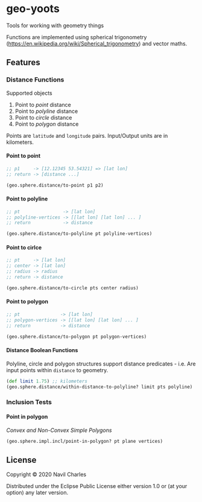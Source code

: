 # geo-yoots

Tools for working with geometry things

Functions are implemented using spherical trigonometry (https://en.wikipedia.org/wiki/Spherical_trigonometry)
and vector maths.

## Features

### Distance Functions

Supported objects
1. Point to *point* distance
2. Point to *polyline* distance
3. Point to *circle* distance
4. Point to *polygon* distance

Points are `latitude` and `longitude` pairs. Input/Output units are in kilometers.

#### Point to point

```clojure
;; p1     -> [12.12345 53.54321] => [lat lon]
;; return -> [distance ...]

(geo.sphere.distance/to-point p1 p2)
```

#### Point to polyline

```clojure
;; pt                -> [lat lon]
;; polyline-vertices -> [[lat lon] [lat lon] ... ]
;; return            -> distance

(geo.sphere.distance/to-polyline pt polyline-vertices)
```

#### Point to cirlce

```clojure
;; pt     -> [lat lon]
;; center -> [lat lon]
;; radius -> radius
;; return -> distance

(geo.sphere.distance/to-circle pts center radius)
```

#### Point to polygon

```clojure
;; pt               -> [lat lon]
;; polygon-vertices -> [[lat lon] [lat lon] ... ]
;; return           -> distance

(geo.sphere.distance/to-polygon pt polygon-vertices)
```

#### Distance Boolean Functions

Polyline, circle and polygon structures support distance predicates - i.e.
Are input points within `distance` to geometry.

```clojure
(def limit 1.75) ;; kilometers
(geo.sphere.distance/within-distance-to-polyline? limit pts polyline)
```

### Inclusion Tests

#### Point in polygon

*Convex and Non-Convex Simple Polygons*

```clojure
(geo.sphere.impl.incl/point-in-polygon? pt plane vertices)
```

## License

Copyright © 2020 Navil Charles

Distributed under the Eclipse Public License either version 1.0 or (at
your option) any later version.
